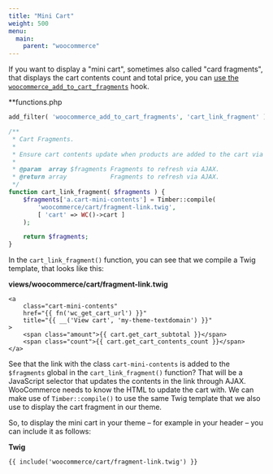 ```yaml
---
title: "Mini Cart"
weight: 500
menu:
  main:
    parent: "woocommerce"
---
```


If you want to display a "mini cart", sometimes also called "card fragments", that displays the cart contents count and total price, you can [use the `woocommerce_add_to_cart_fragments`](https://docs.woocommerce.com/document/show-cart-contents-total/) hook.

**functions.php

```php
add_filter( 'woocommerce_add_to_cart_fragments', 'cart_link_fragment' );

/**
 * Cart Fragments.
 *
 * Ensure cart contents update when products are added to the cart via AJAX.
 *
 * @param  array $fragments Fragments to refresh via AJAX.
 * @return array            Fragments to refresh via AJAX.
 */
function cart_link_fragment( $fragments ) {
    $fragments['a.cart-mini-contents'] = Timber::compile(
        'woocommerce/cart/fragment-link.twig',
        [ 'cart' => WC()->cart ]
    );

    return $fragments;
}
```

In the `cart_link_fragment()` function, you can see that we compile a Twig template, that looks like this:

**views/woocommerce/cart/fragment-link.twig**

```twig
<a
    class="cart-mini-contents"
    href="{{ fn('wc_get_cart_url') }}"
    title="{{ __('View cart', 'my-theme-textdomain') }}"
>
    <span class="amount">{{ cart.get_cart_subtotal }}</span>
    <span class="count">{{ cart.get_cart_contents_count }}</span>
</a>
```

See that the link with the class `cart-mini-contents` is added to the `$fragments` global in the `cart_link_fragment()` function? That will be a JavaScript selector that updates the contents in the link through AJAX. WooCommerce needs to know the HTML to update the cart with. We can make use of `Timber::compile()` to use the same Twig template that we also use to display the cart fragment in our theme.

So, to display the mini cart in your theme – for example in your header – you can include it as follows:

**Twig**

```Twig
{{ include('woocommerce/cart/fragment-link.twig') }}
```
